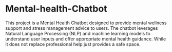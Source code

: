 # Mental-health-Chatbot
This project is a Mental Health Chatbot designed to provide mental wellness support and stress management advice to users. The chatbot leverages Natural Language Processing (NLP) and machine learning models to understand user inputs and offer appropriate mental health guidance. While it does not replace professional help just provides a safe space.
